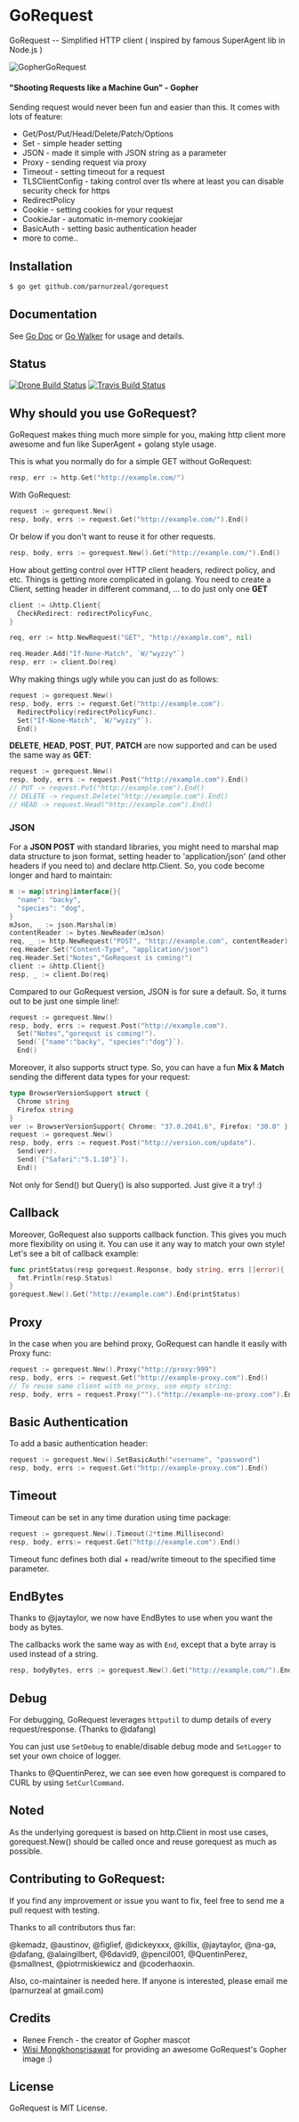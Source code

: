 GoRequest
=========

GoRequest -- Simplified HTTP client ( inspired by famous SuperAgent lib in Node.js )

![GopherGoRequest](https://raw.githubusercontent.com/parnurzeal/gorequest/gh-pages/images/Gopher_GoRequest_400x300.jpg)

#### "Shooting Requests like a Machine Gun" - Gopher

Sending request would never been fun and easier than this. It comes with lots of feature:

* Get/Post/Put/Head/Delete/Patch/Options
* Set - simple header setting
* JSON - made it simple with JSON string as a parameter
* Proxy - sending request via proxy
* Timeout - setting timeout for a request
* TLSClientConfig - taking control over tls where at least you can disable security check for https
* RedirectPolicy
* Cookie - setting cookies for your request
* CookieJar - automatic in-memory cookiejar
* BasicAuth - setting basic authentication header
* more to come..

## Installation

```bash
$ go get github.com/parnurzeal/gorequest
```

## Documentation
See [Go Doc](http://godoc.org/github.com/parnurzeal/gorequest) or [Go Walker](http://gowalker.org/github.com/parnurzeal/gorequest) for usage and details.

## Status

[![Drone Build Status](https://drone.io/github.com/jmcvetta/restclient/status.png)](https://drone.io/github.com/parnurzeal/gorequest/latest)
[![Travis Build Status](https://travis-ci.org/parnurzeal/gorequest.svg?branch=master)](https://travis-ci.org/parnurzeal/gorequest)

## Why should you use GoRequest?

GoRequest makes thing much more simple for you, making http client more awesome and fun like SuperAgent + golang style usage.

This is what you normally do for a simple GET without GoRequest:

```go
resp, err := http.Get("http://example.com/")
```

With GoRequest:

```go
request := gorequest.New()
resp, body, errs := request.Get("http://example.com/").End()
```

Or below if you don't want to reuse it for other requests.

```go
resp, body, errs := gorequest.New().Get("http://example.com/").End()
```

How about getting control over HTTP client headers, redirect policy, and etc. Things is getting more complicated in golang. You need to create a Client, setting header in different command, ... to do just only one __GET__

```go
client := &http.Client{
  CheckRedirect: redirectPolicyFunc,
}

req, err := http.NewRequest("GET", "http://example.com", nil)

req.Header.Add("If-None-Match", `W/"wyzzy"`)
resp, err := client.Do(req)
```

Why making things ugly while you can just do as follows:

```go
request := gorequest.New()
resp, body, errs := request.Get("http://example.com").
  RedirectPolicy(redirectPolicyFunc).
  Set("If-None-Match", `W/"wyzzy"`).
  End()
```

__DELETE__, __HEAD__, __POST__, __PUT__, __PATCH__ are now supported and can be used the same way as __GET__:

```go
request := gorequest.New()
resp, body, errs := request.Post("http://example.com").End()
// PUT -> request.Put("http://example.com").End()
// DELETE -> request.Delete("http://example.com").End()
// HEAD -> request.Head("http://example.com").End()
```

### JSON

For a __JSON POST__ with standard libraries, you might need to marshal map data structure to json format, setting header to 'application/json' (and other headers if you need to) and declare http.Client. So, you code become longer and hard to maintain:

```go
m := map[string]interface{}{
  "name": "backy",
  "species": "dog",
}
mJson, _ := json.Marshal(m)
contentReader := bytes.NewReader(mJson)
req, _ := http.NewRequest("POST", "http://example.com", contentReader)
req.Header.Set("Content-Type", "application/json")
req.Header.Set("Notes","GoRequest is coming!")
client := &http.Client{}
resp, _ := client.Do(req)
```

Compared to our GoRequest version, JSON is for sure a default. So, it turns out to be just one simple line!:

```go
request := gorequest.New()
resp, body, errs := request.Post("http://example.com").
  Set("Notes","gorequst is coming!").
  Send(`{"name":"backy", "species":"dog"}`).
  End()
```

Moreover, it also supports struct type. So, you can have a fun __Mix & Match__ sending the different data types for your request:

```go
type BrowserVersionSupport struct {
  Chrome string
  Firefox string
}
ver := BrowserVersionSupport{ Chrome: "37.0.2041.6", Firefox: "30.0" }
request := gorequest.New()
resp, body, errs := request.Post("http://version.com/update").
  Send(ver).
  Send(`{"Safari":"5.1.10"}`).
  End()
```

Not only for Send() but Query() is also supported. Just give it a try! :)

## Callback

Moreover, GoRequest also supports callback function. This gives you much more flexibility on using it. You can use it any way to match your own style!
Let's see a bit of callback example:

```go
func printStatus(resp gorequest.Response, body string, errs []error){
  fmt.Println(resp.Status)
}
gorequest.New().Get("http://example.com").End(printStatus)
```

## Proxy

In the case when you are behind proxy, GoRequest can handle it easily with Proxy func:

```go
request := gorequest.New().Proxy("http://proxy:999")
resp, body, errs := request.Get("http://example-proxy.com").End()
// To reuse same client with no_proxy, use empty string:
resp, body, errs = request.Proxy("").("http://example-no-proxy.com").End()
```

## Basic Authentication

To add a basic authentication header:

```go
request := gorequest.New().SetBasicAuth("username", "password")
resp, body, errs := request.Get("http://example-proxy.com").End()
```

## Timeout

Timeout can be set in any time duration using time package:

```go
request := gorequest.New().Timeout(2*time.Millisecond)
resp, body, errs:= request.Get("http://example.com").End()
```

Timeout func defines both dial + read/write timeout to the specified time parameter.

## EndBytes

Thanks to @jaytaylor, we now have EndBytes to use when you want the body as bytes.

The callbacks work the same way as with `End`, except that a byte array is used instead of a string.

```go
resp, bodyBytes, errs := gorequest.New().Get("http://example.com/").EndBytes()
```

## Debug

For debugging, GoRequest leverages `httputil` to dump details of every request/response. (Thanks to @dafang)

You can just use `SetDebug` to enable/disable debug mode and `SetLogger` to set your own choice of logger.

Thanks to @QuentinPerez, we can see even how gorequest is compared to CURL by using `SetCurlCommand`.

## Noted
As the underlying gorequest is based on http.Client in most use cases, gorequest.New() should be called once and reuse gorequest as much as possible.

## Contributing to GoRequest:

If you find any improvement or issue you want to fix, feel free to send me a pull request with testing.

Thanks to all contributors thus far:

@kemadz, @austinov, @figlief, @dickeyxxx, @killix, @jaytaylor, @na-ga, @dafang, @alaingilbert, @6david9, @pencil001, @QuentinPerez, @smallnest, @piotrmiskiewicz and @coderhaoxin.

Also, co-maintainer is needed here. If anyone is interested, please email me (parnurzeal at gmail.com)

## Credits

* Renee French - the creator of Gopher mascot
* [Wisi Mongkhonsrisawat](https://www.facebook.com/puairw) for providing an awesome GoRequest's Gopher image :)

## License

GoRequest is MIT License.
